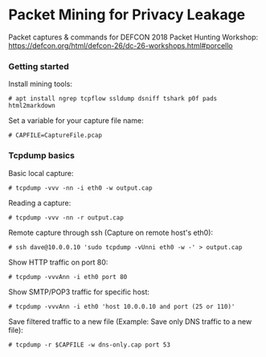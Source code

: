 # Packet Mining for Privacy Leakage

Packet captures & commands for DEFCON 2018 Packet Hunting Workshop:
https://defcon.org/html/defcon-26/dc-26-workshops.html#porcello

### Getting started
Install mining tools:
```
# apt install ngrep tcpflow ssldump dsniff tshark p0f pads html2markdown
```
Set a variable for your capture file name:
```
# CAPFILE=CaptureFile.pcap
```
### Tcpdump basics
Basic local capture:
```
# tcpdump -vvv -nn -i eth0 -w output.cap
```
Reading a capture:
```
# tcpdump -vvv -nn -r output.cap
```
Remote capture through ssh (Capture on remote host's eth0):
```
# ssh dave@10.0.0.10 'sudo tcpdump -vUnni eth0 -w -' > output.cap
```
Show HTTP traffic on port 80:
```
# tcpdump -vvvAnn -i eth0 port 80
```
Show SMTP/POP3 traffic for specific host:
```
# tcpdump -vvvAnn -i eth0 'host 10.0.0.10 and port (25 or 110)'
```
Save filtered traffic to a new file (Example: Save only DNS traffic to a new file):
```
# tcpdump -r $CAPFILE -w dns-only.cap port 53
```
